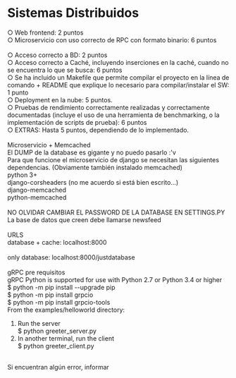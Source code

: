 # Sistemas Distribuidos
○ Web frontend: 2 puntos<br>
○ Microservicio con uso correcto de RPC con formato binario: 6 puntos   <br>  
○ Acceso correcto a BD: 2 puntos <br>
○ Acceso correcto a Caché, incluyendo inserciones en la caché, cuando no se
encuentra lo que se busca: 6 puntos<br>
○ Se ha incluido un Makefile que permite compilar el proyecto en la línea de
comando + README que explique lo necesario para compilar/instalar el SW: 1
punto<br>
○ Deployment en la nube: 5 puntos.<br>
○ Pruebas de rendimiento correctamente realizadas y correctamente
documentadas (incluye el uso de una herramienta de benchmarking, o la
implementación de scripts de prueba): 6 puntos<br>
○ EXTRAS: Hasta 5 puntos, dependiendo de lo implementado.<br>
<br>
Microservicio + Memcached
<br>
El DUMP de la database es gigante y no puedo pasarlo :'v <br>
Para que funcione el microservicio de django se necesitan las siguientes dependencias. (Obviamente también instalado memcached)<br>
python 3+<br>
django-corsheaders (no me acuerdo si está bien escrito...)<br>
django-memcached<br>
python-memcached<br>
<br>
NO OLVIDAR CAMBIAR EL PASSWORD DE LA DATABASE EN SETTINGS.PY<br>
La base de datos que creen debe llamarse newsfeed<br>
<br>
URLS<br>
database + cache: localhost:8000<br>
<br>
only database: localhost:8000/justdatabase<br>
<br>
gRPC pre requisitos<br>
gRPC Python is supported for use with Python 2.7 or Python 3.4 or higher<br>
$ python -m pip install --upgrade pip<br>
$ python -m pip install grpcio<br>
$ python -m pip install grpcio-tools<br>
From the examples/helloworld directory:<br>
1. Run the server<br>
$ python greeter_server.py<br>
2. In another terminal, run the client<br>
$ python greeter_client.py<br>
<br>
Si encuentran algún error, informar
